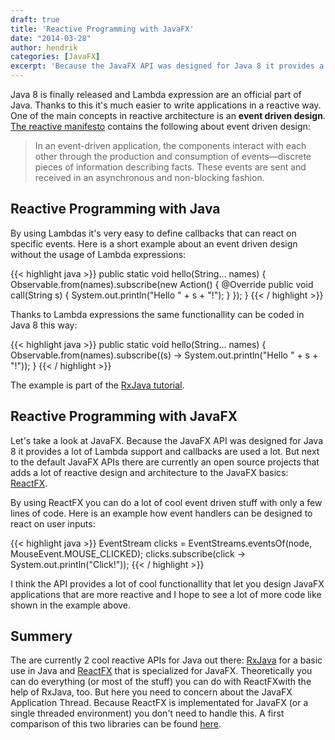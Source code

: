 ```yaml
---
draft: true
title: 'Reactive Programming with JavaFX'
date: "2014-03-28"
author: hendrik
categories: [JavaFX]
excerpt: 'Because the JavaFX API was designed for Java 8 it provides a lot of Lambda support and callbacks are used a lot. But next to the default JavaFX APIs there are currently an open source projects that adds a lot of reactive design and architecture to the JavaFX basics: ReactFX.'
---
```

Java 8 is finally released and Lambda expression are an official part of Java. Thanks to this it's much easier to write applications in a reactive way. One of the main concepts in reactive architecture is an __event driven design__. [The reactive manifesto](http://www.reactivemanifesto.org/) contains the following about event driven design:

> In an event-driven application, the components interact with each other through the production and consumption of events—discrete pieces of information describing facts. These events are sent and received in an asynchronous and non-blocking fashion.

## Reactive Programming with Java

By using Lambdas it's very easy to define callbacks that can react on specific events. Here is a short example about an event driven design without the usage of Lambda expressions:

{{< highlight java >}}
public static void hello(String... names) {
    Observable.from(names).subscribe(new Action<String>() {
        @Override
        public void call(String s) {
            System.out.println("Hello " + s + "!");
        }
    });
}
{{< / highlight >}}

Thanks to Lambda expressions the same functionallity can be coded in Java 8 this way:

{{< highlight java >}}
public static void hello(String... names) {
    Observable.from(names).subscribe((s) -> System.out.println("Hello " + s + "!"));
}
{{< / highlight >}}

The example is part of the [RxJava tutorial](https://github.com/Netflix/RxJava/wiki/Getting-Started).

## Reactive Programming with JavaFX

Let's take a look at JavaFX. Because the JavaFX API was designed for Java 8 it provides a lot of Lambda support and callbacks are used a lot. But next to the default JavaFX APIs there are currently an open source projects that adds a lot of reactive design and architecture to the JavaFX basics: [ReactFX](https://github.com/TomasMikula/ReactFX).

By using ReactFX you can do a lot of cool event driven stuff with only a few lines of code. Here is an example how event handlers can be designed to react on user inputs:

{{< highlight java >}}
EventStream<MouseEvent> clicks = EventStreams.eventsOf(node, MouseEvent.MOUSE_CLICKED);
clicks.subscribe(click -> System.out.println("Click!"));
{{< / highlight >}}

I think the API provides a lot of cool functionallity that let you design JavaFX applications that are more reactive and I hope to see a lot of more code like shown in the example above.

## Summery

The are currently 2 cool reactive APIs for Java out there: [RxJava](https://github.com/Netflix/RxJava/wiki/Getting-Started) for a basic use in Java and [ReactFX](https://github.com/TomasMikula/ReactFX) that is specialized for JavaFX. Theoretically you can do everything (or most of the stuff) you can do with ReactFXwith the help of RxJava, too. But here you need to concern about the JavaFX Application Thread. Because ReactFX is implementated for JavaFX (or a single threaded environment) you don't need to handle this. A first comparison of this two libraries can be found [here](https://gist.github.com/timyates/fd6904dcca366d50729c#comment-1198536).

